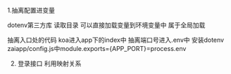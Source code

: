 1.抽离配置进变量

dotenv第三方库 读取目录  可以直接加载变量到环境变量中  属于全局加载

抽离入口处的代码  koa进入app下的index中  抽离端口号进入.env中  安装dotenv  zaiapp/config.js中module.exports={APP_PORT}=process.env

2. 登录接口
利用映射关系